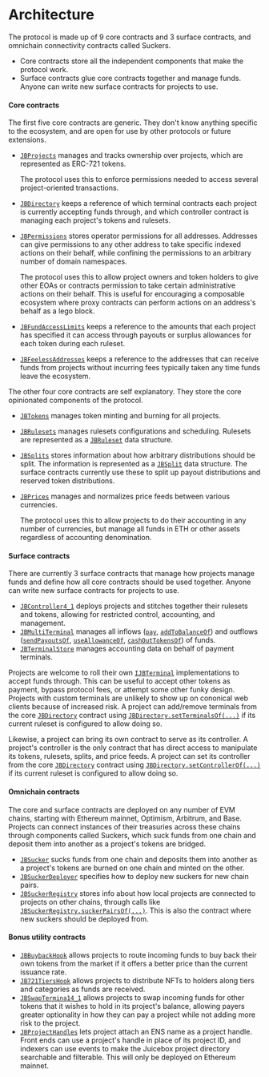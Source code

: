 # Architecture

The protocol is made up of 9 core contracts and 3 surface contracts, and omnichain connectivity contracts called Suckers.

* Core contracts store all the independent components that make the protocol work.
* Surface contracts glue core contracts together and manage funds. Anyone can write new surface contracts for projects to use.

#### Core contracts

The first five core contracts are generic. They don't know anything specific to the ecosystem, and are open for use by other protocols or future extensions.

* [`JBProjects`](/docs/dev/v4/api/core/JBProjects.md) manages and tracks ownership over projects, which are represented as ERC-721 tokens.

    The protocol uses this to enforce permissions needed to access several project-oriented transactions.
* [`JBDirectory`](/docs/dev/v4/api/core/JBDirectory.md) keeps a reference of which terminal contracts each project is currently accepting funds through, and which controller contract is managing each project's tokens and rulesets.

* [`JBPermissions`](/docs/dev/v4/api/core/JBPermissions.md) stores operator permissions for all addresses. Addresses can give permissions to any other address to take specific indexed actions on their behalf, while confining the permissions to an arbitrary number of domain namespaces.

  The protocol uses this to allow project owners and token holders to give other EOAs or contracts permission to take certain administrative actions on their behalf. This is useful for encouraging a composable ecosystem where proxy contracts can perform actions on an address's behalf as a lego block.

* [`JBFundAccessLimits`](/docs/dev/v4/api/core/JBFundAccessLimits.md) keeps a reference to the amounts that each project has specified it can access through payouts or surplus allowances for each token during each ruleset.

* [`JBFeelessAddresses`](/docs/dev/v4/api/core/JBFeelessAddresses.md) keeps a reference to the addresses that can receive funds from projects without incurring fees typically taken any time funds leave the ecosystem.

The other four core contracts are self explanatory. They store the core opinionated components of the protocol.

* [`JBTokens`](/docs/dev/v4/api/core/JBTokens.md) manages token minting and burning for all projects.
* [`JBRulesets`](/docs/dev/v4/api/core/JBRulesets.md) manages rulesets configurations and scheduling. Rulesets are represented as a [`JBRuleset`](/docs/dev/v4/api/core/structs/JBRuleset.md) data structure.
* [`JBSplits`](/docs/dev/v4/api/core/JBSplits.md) stores information about how arbitrary distributions should be split. The information is represented as a [`JBSplit`](/docs/dev/v4/api/core/structs/JBSplit.md) data structure.
  The surface contracts currently use these to split up payout distributions and reserved token distributions.
* [`JBPrices`](/docs/dev/v4/api/core/JBPrices.md) manages and normalizes price feeds between various currencies.
    
   The protocol uses this to allow projects to do their accounting in any number of currencies, but manage all funds in ETH or other assets regardless of accounting denomination.

#### Surface contracts

There are currently 3 surface contracts that manage how projects manage funds and define how all core contracts should be used together. Anyone can write new surface contracts for projects to use.

* [`JBController4_1`](/docs/dev/v4/api/core/JBController4_1.md) deploys projects and stitches together their rulesets and tokens, allowing for restricted control, accounting, and management.
* [`JBMultiTerminal`](/docs/dev/v4/api/core/JBMultiTerminal.md) manages all inflows ([`pay`](/docs/dev/v4/api/core/JBMultiTerminal.md#pay), [`addToBalanceOf`](/docs/dev/v4/api/core/JBMultiTerminal.md#addtobalanceof)) and outflows ([`sendPayoutsOf`](/docs/dev/v4/api/core/JBMultiTerminal.md#sendpayoutsof), [`useAllowanceOf`](/docs/dev/v4/api/core/JBMultiTerminal.md#useallowanceof), [`cashOutTokensOf`](/docs/dev/v4/api/core/JBMultiTerminal.md#cashouttokensof)) of funds. 
* [`JBTerminalStore`](/docs/dev/v4/api/core/JBTerminalStore.md) manages accounting data on behalf of payment terminals.

Projects are welcome to roll their own [`IJBTerminal`](/docs/dev/v4/api/core/interfaces/IJBTerminal.md) implementations to accept funds through. This can be useful to accept other tokens as payment, bypass protocol fees, or attempt some other funky design. Projects with custom terminals are unlikely to show up on cononical web clients because of increased risk. A project can add/remove terminals from the core [`JBDirectory`](/docs/dev/v4/api/core/JBDirectory.md) contract using [`JBDirectory.setTerminalsOf(...)`](/docs/dev/v4/api/core/JBDirectory.md#setterminalsof) if its current ruleset is configured to allow doing so.

Likewise, a project can bring its own contract to serve as its controller. A project's controller is the only contract that has direct access to manipulate its tokens, rulesets, splits, and price feeds. A project can set its controller from the core [`JBDirectory`](/docs/dev/v4/api/core/JBDirectory.md) contract using [`JBDirectory.setControllerOf(...)`](/docs/dev/v4/api/core/JBDirectory.md#setcontrollerof) if its current ruleset is configured to allow doing so.

#### Omnichain contracts

The core and surface contracts are deployed on any number of EVM chains, starting with Ethereum mainnet, Optimism, Arbitrum, and Base. Projects can connect instances of their treasuries across these chains through components called Suckers, which suck funds from one chain and deposit them into another as a project's tokens are bridged.

* [`JBSucker`](/docs/dev/v4/api/suckers/JBSucker.md) sucks funds from one chain and deposits them into another as a project's tokens are burned on one chain and minted on the other.
* [`JBSuckerDeployer`](/docs/dev/v4/api/suckers/deployers/JBSuckerDeployer.md) specifies how to deploy new suckers for new chain pairs.
* [`JBSuckerRegistry`](/docs/dev/v4/api/suckers/JBSuckerRegistry.md) stores info about how local projects are connected to projects on other chains, through calls like [`JBSuckerRegistry.suckerPairsOf(...)`](/docs/dev/v4/api/suckers/JBSuckerRegistry.md#suckerpairsof). This is also the contract where new suckers should be deployed from.

#### Bonus utility contracts

* [`JBBuybackHook`](/docs/dev/v4/api/buyback-hook/JBBuybackHook.md) allows projects to route incoming funds to buy back their own tokens from the market if it offers a better price than the current issuance rate.
 * [`JB721TiersHook`](/docs/dev/v4/api/721-hook/JB721TiersHook.md) allows projects to distribute NFTs to holders along tiers and categories as funds are received.
* [`JBSwapTermina14_1`](/docs/dev/v4/api/swap-terminal/JBSwapTerminal1_1.md) allows projects to swap incoming funds for other tokens that it wishes to hold in its project's balance, allowing payers greater optionality in how they can pay a project while not adding more risk to the project.
* [`JBProjectHandles`](/docs/dev/v4/api/project-handles/JBProjectHandles.md) lets project attach an ENS name as a project handle. Front ends can use a project's handle in place of its project ID, and indexers can use events to make the Juicebox project directory searchable and filterable. This will only be deployed on Ethereum mainnet.

